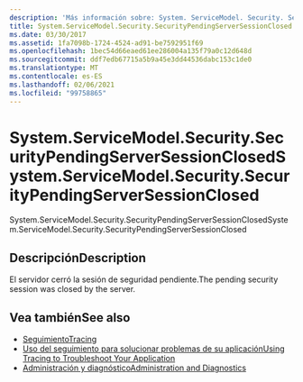 ```yaml
---
description: 'Más información sobre: System. ServiceModel. Security. SecurityPendingServerSessionClosed'
title: System.ServiceModel.Security.SecurityPendingServerSessionClosed
ms.date: 03/30/2017
ms.assetid: 1fa7098b-1724-4524-ad91-be7592951f69
ms.openlocfilehash: 1bec54d66eaed61ee286004a135f79a0c12d648d
ms.sourcegitcommit: ddf7edb67715a5b9a45e3dd44536dabc153c1de0
ms.translationtype: MT
ms.contentlocale: es-ES
ms.lasthandoff: 02/06/2021
ms.locfileid: "99758865"
---
```

# <a name="systemservicemodelsecuritysecuritypendingserversessionclosed"></a><span data-ttu-id="9dfb9-103">System.ServiceModel.Security.SecurityPendingServerSessionClosed</span><span class="sxs-lookup"><span data-stu-id="9dfb9-103">System.ServiceModel.Security.SecurityPendingServerSessionClosed</span></span>

<span data-ttu-id="9dfb9-104">System.ServiceModel.Security.SecurityPendingServerSessionClosed</span><span class="sxs-lookup"><span data-stu-id="9dfb9-104">System.ServiceModel.Security.SecurityPendingServerSessionClosed</span></span>  
  
## <a name="description"></a><span data-ttu-id="9dfb9-105">Descripción</span><span class="sxs-lookup"><span data-stu-id="9dfb9-105">Description</span></span>  

 <span data-ttu-id="9dfb9-106">El servidor cerró la sesión de seguridad pendiente.</span><span class="sxs-lookup"><span data-stu-id="9dfb9-106">The pending security session was closed by the server.</span></span>  
  
## <a name="see-also"></a><span data-ttu-id="9dfb9-107">Vea también</span><span class="sxs-lookup"><span data-stu-id="9dfb9-107">See also</span></span>

- [<span data-ttu-id="9dfb9-108">Seguimiento</span><span class="sxs-lookup"><span data-stu-id="9dfb9-108">Tracing</span></span>](index.md)
- [<span data-ttu-id="9dfb9-109">Uso del seguimiento para solucionar problemas de su aplicación</span><span class="sxs-lookup"><span data-stu-id="9dfb9-109">Using Tracing to Troubleshoot Your Application</span></span>](using-tracing-to-troubleshoot-your-application.md)
- [<span data-ttu-id="9dfb9-110">Administración y diagnóstico</span><span class="sxs-lookup"><span data-stu-id="9dfb9-110">Administration and Diagnostics</span></span>](../index.md)
